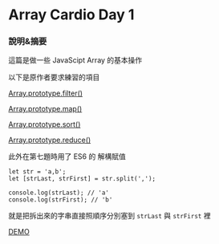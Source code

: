 # Array Cardio Day 1

### 說明&摘要

這篇是做一些 JavaScipt Array 的基本操作

以下是原作者要求練習的項目


[Array.prototype.filter()](https://developer.mozilla.org/zh-TW/docs/Web/JavaScript/Reference/Global_Objects/Array/filter)

[Array.prototype.map()](https://developer.mozilla.org/zh-TW/docs/Web/JavaScript/Reference/Global_Objects/Array/map)

[Array.prototype.sort()](https://developer.mozilla.org/zh-TW/docs/Web/JavaScript/Reference/Global_Objects/Array/sort)

[Array.prototype.reduce()](https://developer.mozilla.org/zh-TW/docs/Web/JavaScript/Reference/Global_Objects/Array/Reduce)

此外在第七題時用了 ES6 的 解構賦值
```
let str = 'a,b';
let [strLast, strFirst] = str.split(',');

console.log(strLast); // 'a'
console.log(strFirst); // 'b'
```
就是把拆出來的字串直接照順序分別塞到 `strLast` 與 `strFirst` 裡


[DEMO](https://darknya.github.io/JavaScript30/04%20-%20Array%20Cardio%20Day%201/index-START.html)

